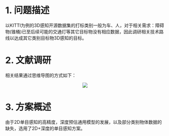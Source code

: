 # 1. 问题描述
以KITTI为例的3D感知开源数据集的打标类别一般为车、人，对于相关需求：障碍物(锥桶)已至后续可能的交通灯等其它目标物没有相应数据，因此调研相关技术路线以达成其它类别目标物3D感知的目标。

# 2. 文献调研
相关结果通过思维导图的方式如下： 

<div align=center>
<img src="https://github.com/user-attachments/assets/8bd20bb1-58a6-4d61-b2aa-8f2b38cf9473">
</div>

# 3. 方案概述
由于2D单目感知的高精度，深度预估通用模型的发展，以及部分类别物体数据的缺失，选用了2D+深度的单目感知方案。
